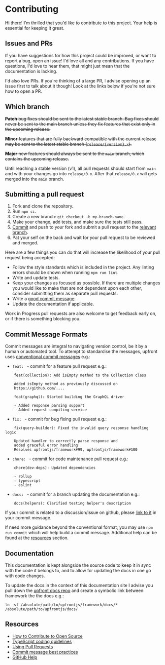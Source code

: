 # Contributing

Hi there! I'm thrilled that you'd like to contribute to this project. Your help is essential for keeping it great.

## Issues and PRs

If you have suggestions for how this project could be improved, or want to report a bug, open an issue! I'd love all and any contributions. If you have questions, I'd love to hear them, that might just mean that the documentation is lacking.

I'd also love PRs. If you're thinking of a large PR, I advise opening up an issue first to talk about it though! Look at the links below if you're not sure how to open a PR.

## Which branch

~~**Patch** bug fixes should be sent to the latest stable branch. Bug fixes should never be sent to the main branch unless they fix features that exist only in the upcoming release.~~

~~**Minor** features that are fully backward compatible with the current release may be sent to the latest stable branch (`release/{version}.x`).~~

~~**Major** new features should always be sent to the `main` branch, which contains the upcoming release.~~

Until reaching a stable version (v1), all pull requests should start from `main` and with your changes go into `release/0.x`. After that `release/0.x` will gets merged into the `main` branch.

## Submitting a pull request

1. Fork and clone the repository.
2. Run `npm ci`.
5. Create a new branch: `git checkout -b my-branch-name`.
6. Make your change, add tests, and make sure the tests still pass.
7. [Commit](#commit-message-formats) and push to your fork and submit a pull request to the [relevant branch](#which-branch).
8. Pat your self on the back and wait for your pull request to be reviewed and merged.

Here are a few things you can do that will increase the likelihood of your pull request being accepted:

- Follow the style standards which is included in the project. Any linting errors should be shown when running `npm run lint`.
- Write and update tests.
- Keep your changes as focused as possible. If there are multiple changes you would like to make that are not dependent upon each other, consider submitting them as separate pull requests.
- Write a [good commit message](http://tbaggery.com/2008/04/19/a-note-about-git-commit-messages.html).
- Update the documentation if applicable.

Work in Progress pull requests are also welcome to get feedback early on, or if there is something blocking you.

## Commit Message Formats

Commit messages are integral to navigating version control, be it by a human or automated tool. To attempt to standardise the messages, upfront uses [conventional commit messages](https://www.npmjs.com/package/@commitlint/config-conventional) e.g.:
 - `feat: ` - commit for a feature pull request e.g.:
```git
    feat(collection): Add isEmpty method to the Collection class
    
    Added isEmpty method as previously discussed on
    https://github.com/....
```

```git
    feat(graphql): Started building the GraphQL driver
    
    - Added response parsing support
    - Added request compiling service
```
 - `fix: ` - commit for bug fixing pull request e.g.:
```git
    fix(query-builder): Fixed the invalid query response handling logic
    
    Updated handler to correctly parse response and
    added graceful error handling
    Resolves upfrontjs/framework#99, upfrontjs/framework#100
```
- `chore: ` - commit for code maintenance pull request e.g.:
```git
    chore(dev-deps): Updated dependencies
    
    - rollup
    - typescript
    - eslint
```
 - `docs: ` - commit for a branch updating the documentation e.g.:
```git
    docs(helpers): Clarified testing helper's description
```

If your commit is related to a discussion/issue on github, please [link to it](https://docs.github.com/en/github/managing-your-work-on-github/linking-a-pull-request-to-an-issue#linking-a-pull-request-to-an-issue-using-a-keyword) in your commit message.

If need more guidance beyond the conventional format, you may use `npm run commit` which will help build a commit message. Additional help can be found at the [resources](#resources) section.

## Documentation

This documentation is kept alongside the source code to keep it in sync with the code it belongs to, and to allow for updating the docs in one go with code changes.

To update the docs in the context of this documentation site I advise you pull down the [upfront docs repo](https://github.com/upfrontjs/docs) and create a symbolic link between framework the the docs e.g.:
```shell
ln -sf /absolute/path/to/upfrontjs/framework/docs/* /absolute/path/to/upfrontjs/docs/
```

## Resources

- [How to Contribute to Open Source](https://opensource.guide/how-to-contribute/)
- [TypeScript coding guidelines](https://github.com/microsoft/TypeScript/wiki/Coding-guidelines)
- [Using Pull Requests](https://help.github.com/articles/about-pull-requests/)
- [Commit message best practices](https://gist.github.com/robertpainsi/b632364184e70900af4ab688decf6f53)
- [GitHub Help](https://help.github.com)
